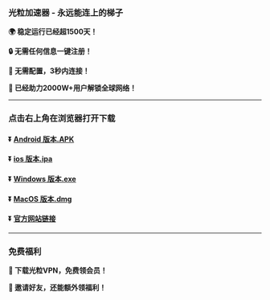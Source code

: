 ### 光粒加速器 - 永远能连上的梯子
**:earth_africa: 稳定运行已经超1500天！**

**:lock: 无需任何信息一键注册！**

**:rocket: 无需配置，3秒内连接！**

**:man: 已经助力2000W+用户解锁全球网络！**

---
### 点击右上角在浏览器打开下载
#### :arrow_double_down: [Android 版本.APK](https://1.13.175.95:4432/download/guangli-2.6.apk)
#### :arrow_double_down: [ios 版本.ipa](http://iosnewlightspeeddownload.kufuyou.com/down/MTIzNDU2.html)
#### :arrow_double_down: [Windows 版本.exe](https://1.13.175.95:4432/download/lightspeed-pc-release.zip)
#### :arrow_double_down: [MacOS 版本.dmg](https://1.13.175.95:4432/download/guangli.dmg)
#### :arrow_double_down: [官方网站链接](https://www.lightspeed888.com/)
---
### 免费福利
**:gift: 下载光粒VPN，免费领会员！**

**:gift: 邀请好友，还能额外领福利！**
